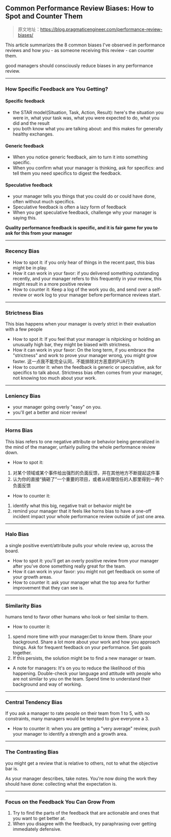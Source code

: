 ## Common Performance Review Biases: How to Spot and Counter Them
> 原文地址：<https://blog.pragmaticengineer.com/performance-review-biases/>

This article summarizes the 8 common biases I've observed in performance reviews and how you - as someone receiving this review - can counter them.

good managers should consciously reduce biases in any performance review.

---
### How Specific Feedback are You Getting?
#### Specific feedback
- the STAR model(Situation, Task, Action, Result): here's the situation you were in, what your task was, what you were expected to do, what you did and the result
- you both know what you are talking about: and this makes for generally healthy exchanges.
#### Generic feedback
- When you notice generic feedback, aim to turn it into something specific.
- When you confirm what your manager is thinking, ask for specifics: and tell them you need specifics to digest the feedback.
#### Speculative feedback 
-  your manager tells you things that you could do or could have done, often without much specifics.
-  Speculative feedback is often a lazy form of feedback
-  When you get speculative feedback, challenge why your manager is saying this.

**Quality performance feedback is specific, and it is fair game for you to ask for this from your manager**

---
### Recency Bias
- How to spot it: if you only hear of things in the recent past, this bias might be in play.
- How it can work in your favor: if you delivered something outstanding recently, and your manager refers to this frequently in your review, this might result in a more positive review
- How to counter it: Keep a log of the work you do, and send over a self-review or work log to your manager before performance reviews start.

---

### Strictness Bias
This bias happens when your manager is overly strict in their evaluation with a few people
- How to spot it: If you feel that your manager is nitpicking or holding an unusually high bar, they might be biased with strictness.
- How it can work in your favor: On the long term, if you embrace the "strictness" and work to prove your manager wrong, you might grow faster. 这一点我不能完全认同，不能排除对方恶意的PUA行为
- How to counter it: when the feedback is generic or speculative, ask for specifics to talk about. Strictness bias often comes from your manager, not knowing too much about your work. 

---
### Leniency Bias
- your manager going overly "easy" on you.
- you'll get a better and nicer review!

---
### Horns Bias
This bias refers to one negative attribute or behavior being generalized in the mind of the manager, unfairly pulling the whole performance review down.
- How to spot it: 
1. 对某个领域或某个事件给出强烈的负面反馈，并在其他地方不断提起这件事
2. 认为你的直接“搞砸了”一个重要的项目，或者从经理信任的人那里得到一两个负面反馈
- How to counter it: 
1. identify what this big, negative trait or behavior might be
2. remind your manager that it feels like horns bias to have a one-off incident impact your whole performance review outside of just one area.

---
### Halo Bias
a single positive event/attribute pulls your whole review up, across the board.
- How to spot it: you'll get an overly positive review from your manager after you've done something really great for the team.
- How it can work in your favor:  you might not get feedback on some of your growth areas.
- How to counter it: ask your manager what the top area for further improvement that they can see is.

---
### Similarity Bias
humans tend to favor other humans who look or feel similar to them. 
- How to counter it:
1. spend more time with your manager.Get to know them. Share your background. Share a lot more about your work and how you approach things. Ask for frequent feedback on your performance. Set goals together.
2. If this persists, the solution might be to find a new manager or team.
- A note for managers: It's on you to reduce the likelihood of this happening. Double-check your language and attitude with people who are not similar to you on the team. Spend time to understand their background and way of working.
---

### Central Tendency Bias
If you ask a manager to rate people on their team from 1 to 5, with no constraints, many managers would be tempted to give everyone a 3.
- How to counter it: when you are getting a "very average" review, push your manager to identify a strength and a growth area.

---
### The Contrasting Bias
you might get a review that is relative to others, not to what the objective bar is.

As your manager describes, take notes. You're now doing the work they should have done: collecting what the expectation is.

---
### Focus on the Feedback You Can Grow From

1. Try to find the parts of the feedback that are actionable and ones that you want to get better at. 
2. When you disagree with the feedback, try paraphrasing over getting immediately defensive. 